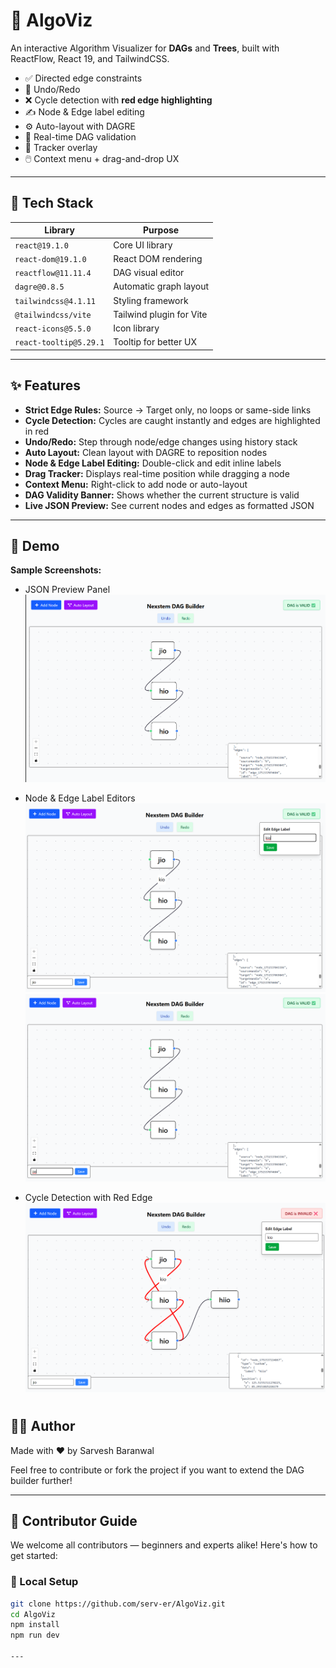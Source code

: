 # 🔗 AlgoViz

An interactive Algorithm Visualizer for **DAGs** and **Trees**, built with ReactFlow, React 19, and TailwindCSS.

- ✅ Directed edge constraints
- 🔁 Undo/Redo
- ❌ Cycle detection with **red edge highlighting**
- ✍️ Node & Edge label editing
- ⚙️ Auto-layout with DAGRE
- 🧠 Real-time DAG validation
- 📍 Tracker overlay
- 🖱️ Context menu + drag-and-drop UX

---



## 🧰 Tech Stack

| Library                 | Purpose                   |
| ----------------------- | ------------------------ |
| `react@19.1.0`          | Core UI library           |
| `react-dom@19.1.0`      | React DOM rendering       |
| `reactflow@11.11.4`     | DAG visual editor         |
| `dagre@0.8.5`           | Automatic graph layout    |
| `tailwindcss@4.1.11`    | Styling framework         |
| `@tailwindcss/vite`     | Tailwind plugin for Vite  |
| `react-icons@5.5.0`     | Icon library              |
| `react-tooltip@5.29.1`  | Tooltip for better UX     |

---

## ✨ Features

- **Strict Edge Rules:** Source → Target only, no loops or same-side links
- **Cycle Detection:** Cycles are caught instantly and edges are highlighted in red
- **Undo/Redo:** Step through node/edge changes using history stack
- **Auto Layout:** Clean layout with DAGRE to reposition nodes
- **Node & Edge Label Editing:** Double-click and edit inline labels
- **Drag Tracker:** Displays real-time position while dragging a node
- **Context Menu:** Right-click to add node or auto-layout
- **DAG Validity Banner:** Shows whether the current structure is valid
- **Live JSON Preview:** See current nodes and edges as formatted JSON

---

## 📸 Demo
**Sample Screenshots:**
- JSON Preview Panel
![Valid DAG with JSON PREVIEW](public/validDagwithjsonpreview.png)
- Node & Edge Label Editors
![Edge Label editor](public/edgeLabelEditor.png)
![Node Label editor](public/nodeLabelEditor.png)

- Cycle Detection with Red Edge
![Cycle detection](public/cycledetection.png)





#

## 👨‍💻 Author

Made with ❤️ by Sarvesh Baranwal

Feel free to contribute or fork the project if you want to extend the DAG builder further!

---

## 🤝 Contributor Guide

We welcome all contributors — beginners and experts alike! Here's how to get started:

### 🔧 Local Setup

```bash
git clone https://github.com/serv-er/AlgoViz.git
cd AlgoViz
npm install
npm run dev

---